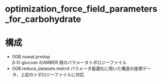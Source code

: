 # optimization_force_field_parameters_for_carbohydrate

# 構成
- 0GB.nowat.prmtop<br>
 &beta;-D-glucose のAMBER 用のパラメータトポロジーファイル
- 0GB.reduce_datasets.mdcrd
 パラメータ最適化に用いた構造の座標データ、上記のトポロジーファイルに対応
